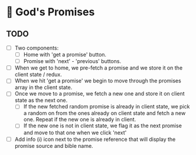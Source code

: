 # 🙏 God's Promises

## TODO

- [ ] Two components:
  - [ ] Home with 'get a promise' button.
  - [ ] Promise with 'next' - 'previous' buttons.
- [ ] When we get to home, we pre-fetch a promise and we store it on the client state / redux.
- [ ] When we hit 'get a promise' we begin to move through the promises array in the client state.
- [ ] Once we move to a promise, we fetch a new one and store it on client state as the next one.
  - [ ] If the new fetched random promise is already in client state, we pick a random on from the ones already on client state and fetch a new one. Repeat if the new one is already in client.
  - [ ] If the new one is not in client state, we flag it as the next promise and move to that one when we click 'next'
- [ ] Add info (ℹ) icon next to the promise reference that will display the promise source and bible name.
